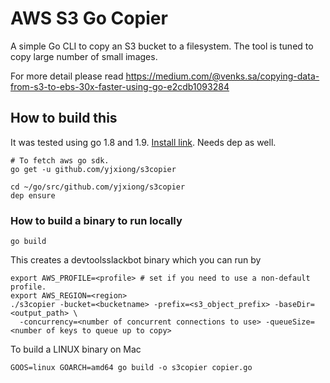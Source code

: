 # AWS S3 Go Copier

A simple Go CLI to copy an S3 bucket to a filesystem. The tool is tuned to copy large number of small images.

For more detail please read https://medium.com/@venks.sa/copying-data-from-s3-to-ebs-30x-faster-using-go-e2cdb1093284


## How to build this

It was tested using go 1.8 and 1.9. [Install link](https://golang.org/doc/install#osx). Needs dep as well.

```
# To fetch aws go sdk.
go get -u github.com/yjxiong/s3copier

cd ~/go/src/github.com/yjxiong/s3copier
dep ensure
```

### How to build a binary to run locally
```
go build
```

This creates a devtoolsslackbot binary which you can run by
```
export AWS_PROFILE=<profile> # set if you need to use a non-default profile.
export AWS_REGION=<region> 
./s3copier -bucket=<bucketname> -prefix=<s3_object_prefix> -baseDir=<output_path> \ 
  -concurrency=<number of concurrent connections to use> -queueSize=<number of keys to queue up to copy>
```

To build a LINUX binary on Mac
```
GOOS=linux GOARCH=amd64 go build -o s3copier copier.go
```
